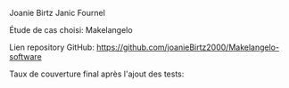 Joanie Birtz
Janic Fournel

Étude de cas choisi: Makelangelo

Lien repository GitHub: https://github.com/joanieBirtz2000/Makelangelo-software

Taux de couverture final après l'ajout des tests: 
